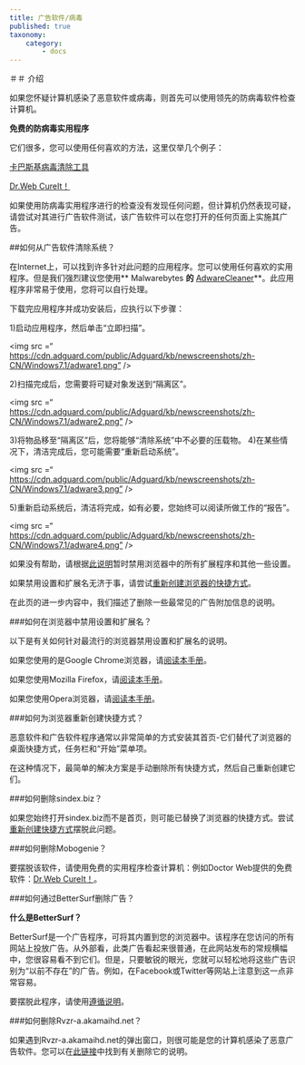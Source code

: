 ```yaml
---
title: 广告软件/病毒
published: true
taxonomy:
    category:
        - docs
---
```

＃＃ 介绍

如果您怀疑计算机感染了恶意软件或病毒，则首先可以使用领先的防病毒软件检查计算机。

**免费的防病毒实用程序**

它们很多，您可以使用任何喜欢的方法，这里仅举几个例子：

[卡巴斯基病毒清除工具](https://www.kaspersky.ru/downloads/thank-you/free-virus-removal-tool)

[Dr.Web CureIt！ ](http://www.freedrweb.com/cureit/?lng=zh-CN)

如果使用防病毒实用程序进行的检查没有发现任何问题，但计算机仍然表现可疑，请尝试对其进行广告软件测试，该广告软件可以在您打开的任何页面上实施其广告。

##如何从广告软件清除系统？

在Internet上，可以找到许多针对此问题的应用程序。您可以使用任何喜欢的实用程序。但是我们强烈建议您使用** Malwarebytes **的** [AdwareCleaner](https://downloads.malwarebytes.com/file/adwcleaner)**。此应用程序非常易于使用，您将可以自行处理。

下载完应用程序并成功安装后，应执行以下步骤：

1)启动应用程序，然后单击“立即扫描”。

<img src =“ https://cdn.adguard.com/public/Adguard/kb/newscreenshots/zh-CN/Windows7.1/adware1.png” />

2)扫描完成后，您需要将可疑对象发送到“隔离区”。

<img src =“ https://cdn.adguard.com/public/Adguard/kb/newscreenshots/zh-CN/Windows7.1/adware2.png” />

3)将物品移至“隔离区”后，您将能够“清除系统”中不必要的压载物。
4)在某些情况下，清洁完成后，您可能需要“重新启动系统”。

<img src =“ https://cdn.adguard.com/public/Adguard/kb/newscreenshots/zh-CN/Windows7.1/adware3.png” />

5)重新启动系统后，清洁将完成，如有必要，您始终可以阅读所做工作的“报告”。

<img src =“ https://cdn.adguard.com/public/Adguard/kb/newscreenshots/zh-CN/Windows7.1/adware4.png” />

如果没有帮助，请根据[此说明](＃说明)暂时禁用浏览器中的所有扩展程序和其他一些设置。

如果禁用设置和扩展名无济于事，请尝试[重新创建浏览器的快捷方式](＃shortcuts)。

在此页的进一步内容中，我们描述了删除一些最常见的广告附加信息的说明。

<a id="instruction"></a>
###如何在浏览器中禁用设置和扩展名？

以下是有关如何针对最流行的浏览器禁用设置和扩展名的说明。

如果您使用的是Google Chrome浏览器，请[阅读本手册](https://support.google.com/chrome/answer/187443?hl=zh_CN)。

如果您使用Mozilla Firefox，请[阅读本手册](https://support.mozilla.org/en-US/kb/disable-or-remove-add-ons)。

如果您使用Opera浏览器，请[阅读本手册](http://help.opera.com/Windows/11.50/en/extensions.html)。

<a id="shortcuts"></a>
###如何为浏览器重新创建快捷方式？

恶意软件和广告软件程序通常以非常简单的方式安装其首页-它们替代了浏览器的桌面快捷方式，任务栏和“开始”菜单项。

在这种情况下，最简单的解决方案是手动删除所有快捷方式，然后自己重​​新创建它们。

###如何删除sindex.biz？

如果您始终打开sindex.biz而不是首页，则可能已替换了浏览器的快捷方式。尝试[重新创建快捷方式](＃shortcuts)摆脱此问题。

###如何删除Mobogenie？

要摆脱该软件，请使用免费的实用程序检查计算机：例如Doctor Web提供的免费软件：[Dr.Web CureIt！](http://www.freedrweb.com/cureit/)。

###如何通过BetterSurf删除广告？

**什么是BetterSurf？**

BetterSurf是一个广告程序，可将其内置到您的浏览器中。该程序在您访问的所有网站上投放广告。从外部看，此类广告看起来很普通，在此网站发布的常规横幅中，您很容易看不到它们。但是，只要敏锐的眼光，您就可以轻松地将这些广告识别为“以前不存在”的广告。例如，在Facebook或Twitter等网站上注意到这一点非常容易。

要摆脱此程序，请使用[遵循说明](http://malwaretips.com/blogs/bettersurf-virus-removal/)。

###如何删除Rvzr-a.akamaihd.net？

如果遇到Rvzr-a.akamaihd.net的弹出窗口，则很可能是您的计算机感染了恶意广告软件。您可以在[此链接](http://malwaretips.com/blogs/rvzr-a-akamaihd-net-virus/)中找到有关删除它的说明。
